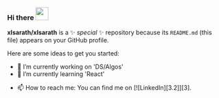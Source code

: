 ### Hi there <img src="https://raw.githubusercontent.com/MartinHeinz/MartinHeinz/master/wave.gif" width="30px">


**xlsarath/xlsarath** is a ✨ _special_ ✨ repository because its `README.md` (this file) appears on your GitHub profile.

Here are some ideas to get you started:

- 🔭 I’m currently working on 'DS/Algos'
- 🌱 I’m currently learning 'React'
<!-- 
- 👯 I’m looking to collaborate on ...
- 🤔 I’m looking for help with ...
- 💬 Ask me about ...
-->
- 📫 How to reach me: You can find me on [![LinkedIn][3.2]][3].
<!-- - 😄 Pronouns: ...
- ⚡ Fun fact: ...
-->

[2.2]: https://raw.githubusercontent.com/MartinHeinz/MartinHeinz/master/linkedin-3-16.png (LinkedIn icon without padding)
[2]: https://www.linkedin.com/in/sarathmakkena/
